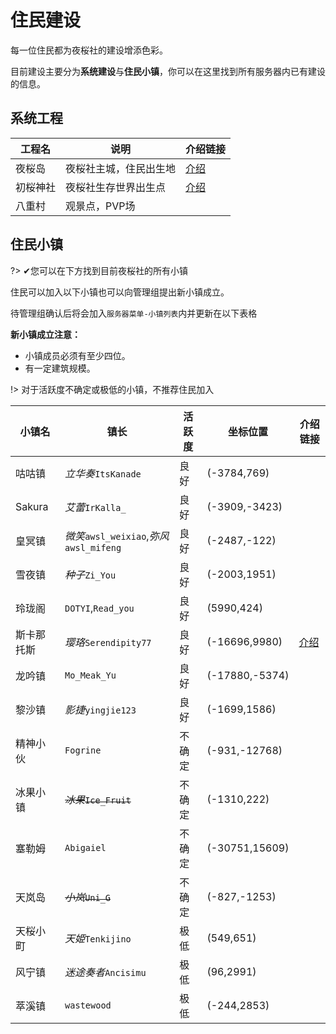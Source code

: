 # 住民建设

每一位住民都为夜桜社的建设增添色彩。

目前建设主要分为**系统建设**与**住民小镇**，你可以在这里找到所有服务器内已有建设的信息。

## 系统工程

| 工程名 | 说明 | 介绍链接 |
| - | - | - |
| 夜桜岛 | 夜桜社主城，住民出生地 | [介绍](NS_Server/constructions/ns_island.md) |
| 初桜神社 | 夜桜社生存世界出生点 | [介绍](NS_Server/constructions/hatsusaku_jinja.md) |
| 八重村 | 观景点，PVP场 ||

## 住民小镇

?> ✔您可以在下方找到目前夜桜社的所有小镇

住民可以加入以下小镇也可以向管理组提出新小镇成立。

待管理组确认后将会加入`服务器菜单-小镇列表`内并更新在以下表格

**新小镇成立注意：**
- 小镇成员必须有至少四位。
- 有一定建筑规模。

!> 对于活跃度不确定或极低的小镇，不推荐住民加入

| 小镇名 | 镇长 | 活跃度 | 坐标位置 | 介绍链接 |
| - | - | - | - | - |
| 咕咕镇 | *立华奏*`ItsKanade` | 良好 | (-3784,769) ||
| Sakura | *艾蕾*`IrKalla_` | 良好 | (-3909,-3423) ||
| 皇冥镇 | *微笑*`awsl_weixiao`,*弥风*`awsl_mifeng` | 良好 | (-2487,-122) ||
| 雪夜镇 | *种子*`Zi_You` | 良好 | (-2003,1951) ||
| 玲珑阁 | `DOTYI`,`Read_you` | 良好 | (5990,424) ||
| 斯卡那托斯 | *璎珞*`Serendipity77` | 良好 | (-16696,9980) | [介绍](NS_Server/constructions/sknts.md) |
| 龙吟镇 | `Mo_Meak_Yu` | 良好 | (-17880,-5374) ||
| 黎沙镇 | *影捷*`yingjie123` | 良好 | (-1699,1586) ||
| 精神小伙 | `Fogrine` | 不确定 | (-931,-12768) ||
| 冰果小镇 | ~~*冰果*`Ice_Fruit`~~ | 不确定 | (-1310,222) ||
| 塞勒姆 | `Abigaiel` | 不确定 | (-30751,15609) ||
| 天岚岛 | ~~*小岚*`Uni_G`~~ | 不确定 | (-827,-1253) ||
| 天桜小町 | *天姫*`Tenkijino` | 极低 | (549,651) ||
| 风宁镇 | *迷途奏者*`Ancisimu` | 极低 | (96,2991) ||
| 萃溪镇 | `wastewood` | 极低 | (-244,2853) ||

